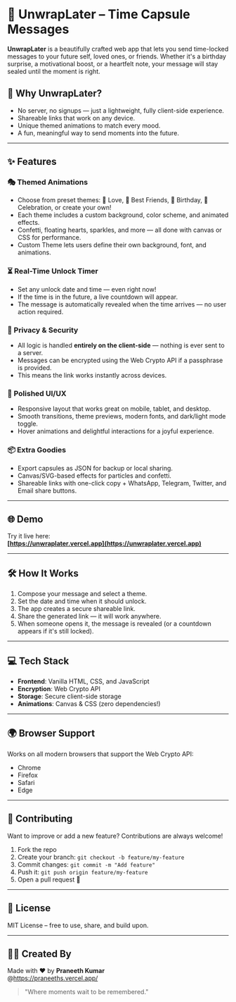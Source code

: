# 🎁 UnwrapLater – Time Capsule Messages

**UnwrapLater** is a beautifully crafted web app that lets you send time-locked messages to your future self, loved ones, or friends. Whether it's a birthday surprise, a motivational boost, or a heartfelt note, your message will stay sealed until the moment is right.

## 🚀 Why UnwrapLater?

- No server, no signups — just a lightweight, fully client-side experience.
- Shareable links that work on any device.
- Unique themed animations to match every mood.
- A fun, meaningful way to send moments into the future.

---

## ✨ Features

### 🎭 Themed Animations
- Choose from preset themes: 💖 Love, 🤝 Best Friends, 🎂 Birthday, 🎉 Celebration, or create your own!
- Each theme includes a custom background, color scheme, and animated effects.
- Confetti, floating hearts, sparkles, and more — all done with canvas or CSS for performance.
- Custom Theme lets users define their own background, font, and animations.

### ⏳ Real-Time Unlock Timer
- Set any unlock date and time — even right now!
- If the time is in the future, a live countdown will appear.
- The message is automatically revealed when the time arrives — no user action required.

### 🔐 Privacy & Security
- All logic is handled **entirely on the client-side** — nothing is ever sent to a server.
- Messages can be encrypted using the Web Crypto API if a passphrase is provided.
- This means the link works instantly across devices.

### 🎨 Polished UI/UX
- Responsive layout that works great on mobile, tablet, and desktop.
- Smooth transitions, theme previews, modern fonts, and dark/light mode toggle.
- Hover animations and delightful interactions for a joyful experience.

### 📦 Extra Goodies
- Export capsules as JSON for backup or local sharing.
- Canvas/SVG-based effects for particles and confetti.
- Shareable links with one-click copy + WhatsApp, Telegram, Twitter, and Email share buttons.

---

## 🌐 Demo

Try it live here:  
**[https://unwraplater.vercel.app](https://unwraplater.vercel.app)**

---

## 🛠️ How It Works

1. Compose your message and select a theme.
2. Set the date and time when it should unlock.
3. The app creates a secure shareable link.
4. Share the generated link — it will work anywhere.
5. When someone opens it, the message is revealed (or a countdown appears if it's still locked).

---

## 💻 Tech Stack

- **Frontend**: Vanilla HTML, CSS, and JavaScript
- **Encryption**: Web Crypto API
- **Storage**: Secure client-side storage
- **Animations**: Canvas & CSS (zero dependencies!)

---

## 🌍 Browser Support

Works on all modern browsers that support the Web Crypto API:

- Chrome
- Firefox
- Safari
- Edge

---

## 🤝 Contributing

Want to improve or add a new feature? Contributions are always welcome!

1. Fork the repo
2. Create your branch: `git checkout -b feature/my-feature`
3. Commit changes: `git commit -m "Add feature"`
4. Push it: `git push origin feature/my-feature`
5. Open a pull request 🎉

---

## 📄 License

MIT License – free to use, share, and build upon.

---

## 👨‍💻 Created By

Made with ❤️ by **Praneeth Kumar**  
@https://praneeths.vercel.app/ 

> "Where moments wait to be remembered."